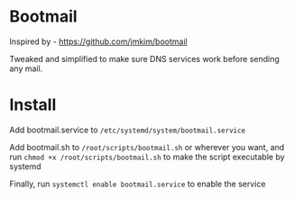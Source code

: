 # Bootmail

Inspired by - https://github.com/jmkim/bootmail

Tweaked and simplified to make sure DNS services work before sending any mail. 


# Install

Add bootmail.service to `/etc/systemd/system/bootmail.service`

Add bootmail.sh to `/root/scripts/bootmail.sh` or wherever you want, and run `chmod +x /root/scripts/bootmail.sh` to make the script executable by systemd

Finally, run `systemctl enable bootmail.service` to enable the service
